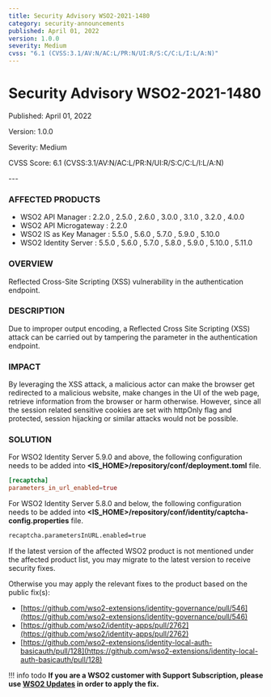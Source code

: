```yaml
---
title: Security Advisory WSO2-2021-1480
category: security-announcements
published: April 01, 2022
version: 1.0.0
severity: Medium
cvss: "6.1 (CVSS:3.1/AV:N/AC:L/PR:N/UI:R/S:C/C:L/I:L/A:N)"
---
```


# Security Advisory WSO2-2021-1480

<p class="doc-info">Published: April 01, 2022</p>
<p class="doc-info">Version: 1.0.0</p>
<p class="doc-info">Severity: Medium</p>
<p class="doc-info">CVSS Score: 6.1 (CVSS:3.1/AV:N/AC:L/PR:N/UI:R/S:C/C:L/I:L/A:N)</p>
---

### AFFECTED PRODUCTS
* WSO2 API Manager : 2.2.0 , 2.5.0 , 2.6.0 , 3.0.0 , 3.1.0 , 3.2.0 , 4.0.0
* WSO2 API Microgateway : 2.2.0
* WSO2 IS as Key Manager : 5.5.0 , 5.6.0 , 5.7.0 , 5.9.0 , 5.10.0
* WSO2 Identity Server : 5.5.0 , 5.6.0 , 5.7.0 , 5.8.0 , 5.9.0 , 5.10.0 , 5.11.0


### OVERVIEW
Reflected Cross-Site Scripting (XSS) vulnerability in the authentication endpoint.


### DESCRIPTION
Due to improper output encoding, a Reflected Cross Site Scripting (XSS) attack can be carried out by tampering the parameter in the authentication endpoint.


### IMPACT
By leveraging the XSS attack, a malicious actor can make the browser get redirected to a malicious website, make changes in the UI of the web page, retrieve information from the browser or harm otherwise. However, since all the session related sensitive cookies are set with httpOnly flag and protected, session hijacking or similar attacks would not be possible.


### SOLUTION
For WSO2 Identity Server 5.9.0 and above, the following configuration needs to be added into **<IS_HOME\>/repository/conf/deployment.toml** file.

```toml
[recaptcha]
parameters_in_url_enabled=true
```

For WSO2 Identity Server 5.8.0 and below, the following configuration needs to be added into **<IS_HOME\>/repository/conf/identity/captcha-config.properties** file.
```bash
recaptcha.parametersInURL.enabled=true
```

If the latest version of the affected WSO2 product is not mentioned under the affected product list, you may migrate to the latest version to receive security fixes.

Otherwise you may apply the relevant fixes to the product based on the public fix(s):

* [https://github.com/wso2-extensions/identity-governance/pull/546](https://github.com/wso2-extensions/identity-governance/pull/546)
* [https://github.com/wso2/identity-apps/pull/2762](https://github.com/wso2/identity-apps/pull/2762)
* [https://github.com/wso2-extensions/identity-local-auth-basicauth/pull/128](https://github.com/wso2-extensions/identity-local-auth-basicauth/pull/128)


!!! info todo
    **If you are a WSO2 customer with Support Subscription, please use [WSO2 Updates](https://wso2.com/updates/) in order to apply the fix.**
